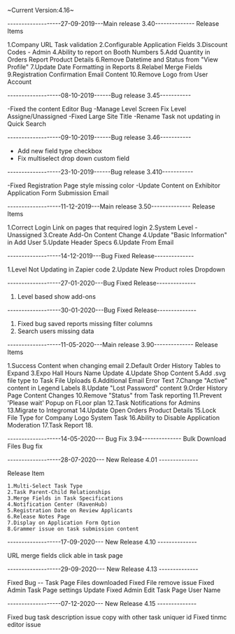 ~Current Version:4.16~


-------------------27-09-2019---Main release 3.40--------------
Release Items

1.Company URL Task validation
2.Configurable Application Fields
3.Discount Codes - Admin
4.Ability to report on Booth Numbers
5.Add Quantity in Orders Report Product Details
6.Remove Datetime and Status from "View Profile"
7.Update Date Formatting in Reports
8.Relabel Merge Fields
9.Registration Confirmation Email Content
10.Remove Logo from User Account

-------------------08-10-2019------Bug release 3.45-----------

-Fixed the content Editor Bug 
-Manage Level Screen Fix Level Assigne/Unassigned
-Fixed Large Site Title 
-Rename Task not updating in Quick Search

-------------------09-10-2019------Bug release 3.46-----------

- Add new field type checkbox
- Fix multiselect drop down custom field


-------------------23-10-2019------Bug release 3.410-----------

-Fixed Registration Page style missing color
-Update Content on Exhibitor Application Form Submission Email

-------------------11-12-2019---Main release 3.50--------------
Release Items

1.Correct Login Link on pages that required login
2.System Level - Unassigned
3.Create Add-On Content Change
4.Update "Basic Information" in Add User
5.Update Header Specs
6.Update From Email

-------------------14-12-2019---Bug Fixed Release--------------

1.Level Not Updating in Zapier code
2.Update New Product roles Dropdown

-------------------27-01-2020---Bug Fixed Release--------------

1. Level based show add-ons


-------------------30-01-2020---Bug Fixed Release--------------

1. Fixed bug saved reports missing filter columns
2. Search users missing data

-------------------11-05-2020---Main release 3.90--------------
Release Items

1.Success Content when changing email
2.Default Order History Tables to Expand
3.Expo Hall Hours Name Update
4.Update Shop Content
5.Add .svg file type to Task File Uploads
6.Additional Email Error Text
7.Change "Active" content in Legend Labels
8.Update "Lost Password" content
9.Order History Page Content Changes
10.Remove "Status" from Task reporting
11.Prevent 'Please wait' Popup on FLoor plan
12.Task Notifications for Admins
13.Migrate to Integromat
14.Update Open Orders Product Details
15.Lock File Type for Company Logo System Task
16.Ability to Disable Application Moderation
17.Task Report
18.

-------------------14-05-2020--- Bug Fix 3.94--------------
Bulk Download Files Bug fix

-------------------28-07-2020--- New Release 4.01 --------------

Release Item

    1.Multi-Select Task Type
    2.Task Parent-Child Relationships
    3.Merge Fields in Task Specifications
    4.Notification Center (RavenHub)
    5.Registration Date on Review Applicants
    6.Release Notes Page
    7.Display on Application Form Option
    8.Grammer issue on task submission content

-------------------17-09-2020--- New Release 4.10 --------------

URL merge fields click able in task page

-------------------29-09-2020--- New Release 4.13 --------------

Fixed Bug -- Task Page Files downloaded 
Fixed File remove issue
Fixed Admin Task Page settings Update
Fixed Admin Edit Task Page User Name

-------------------07-12-2020--- New Release 4.15 --------------

Fixed bug task description issue copy with other task uniquer id
Fixed tinmc editor issue